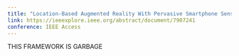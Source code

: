 ```yaml
---
title: "Location-Based Augmented Reality With Pervasive Smartphone Sensors: Inside and Beyond Pokemon Go!"
link: https://ieeexplore.ieee.org/abstract/document/7907241
conference: IEEE Access
---
```

THIS FRAMEWORK IS GARBAGE